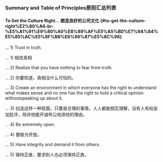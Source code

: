### Summary and Table of Principles原则汇总列表

  


#### To Get the Culture Right… 塑造良好的公司文化 {#to-get-the-culture-right%E2%80%A6-br-%E5%A1%91%E9%80%A0%E8%89%AF%E5%A5%BD%E7%9A%84%E5%85%AC%E5%8F%B8%E6%96%87%E5%8C%96}

  
... 1\) Trust in truth.  
  
... 1\) 相信真相

  
... 2\) Realize that you have nothing to fear from truth.  
  
... 2\) 你要知道，真相没什么可怕的。  
  
... 3\) Create an environment in which everyone has the right to understand what makes sense and no one has the right to hold a critical opinion withoutspeaking up about it.  
  
... 3\) 创造这样一种氛围，只要是合理的事情，人人都能相互理解，没有人有权妄加批评，除非他能开诚布公地讲他的理由。

  
... 4\) Be extremely open.  
  
... 4\) 要极为开放。

  
... 5\) Have integrity and demand it from others.  
  
... 5\) 保持正直，要求别人也必须保持正直。

